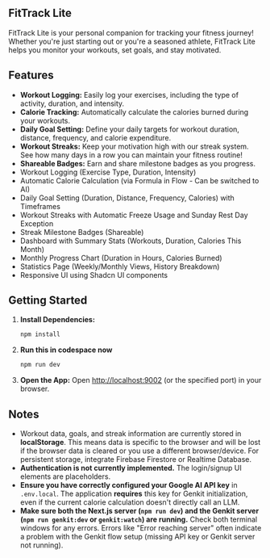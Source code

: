 ## FitTrack Lite

FitTrack Lite is your personal companion for tracking your fitness journey! Whether you're just starting out or you're a seasoned athlete, FitTrack Lite helps you monitor your workouts, set goals, and stay motivated.

## Features

*   **Workout Logging:** Easily log your exercises, including the type of activity, duration, and intensity.
*   **Calorie Tracking:** Automatically calculate the calories burned during your workouts.
*   **Daily Goal Setting:** Define your daily targets for workout duration, distance, frequency, and calorie expenditure.
*   **Workout Streaks:** Keep your motivation high with our streak system. See how many days in a row you can maintain your fitness routine!
*   **Shareable Badges:** Earn and share milestone badges as you progress.
*   Workout Logging (Exercise Type, Duration, Intensity)
*   Automatic Calorie Calculation (via Formula in Flow - Can be switched to AI)
*   Daily Goal Setting (Duration, Distance, Frequency, Calories) with Timeframes
*   Workout Streaks with Automatic Freeze Usage and Sunday Rest Day Exception
*   Streak Milestone Badges (Shareable)
*   Dashboard with Summary Stats (Workouts, Duration, Calories This Month)
*   Monthly Progress Chart (Duration in Hours, Calories Burned)
*   Statistics Page (Weekly/Monthly Views, History Breakdown)
*   Responsive UI using Shadcn UI components

## Getting Started

1.  **Install Dependencies:**
    ```bash
    npm install
    ```
2. **Run this in codespace now**
    ```bash
    npm run dev
    ```
5.  **Open the App:**
    Open [http://localhost:9002](http://localhost:9002) (or the specified port) in your browser.


## Notes

*   Workout data, goals, and streak information are currently stored in **localStorage**. This means data is specific to the browser and will be lost if the browser data is cleared or you use a different browser/device. For persistent storage, integrate Firebase Firestore or Realtime Database.
*   **Authentication is not currently implemented.** The login/signup UI elements are placeholders.
*   **Ensure you have correctly configured your Google AI API key** in `.env.local`. The application **requires** this key for Genkit initialization, even if the current calorie calculation doesn't directly call an LLM.
*   **Make sure both the Next.js server (`npm run dev`) and the Genkit server (`npm run genkit:dev` or `genkit:watch`) are running.** Check both terminal windows for any errors. Errors like "Error reaching server" often indicate a problem with the Genkit flow setup (missing API key or Genkit server not running).

```
